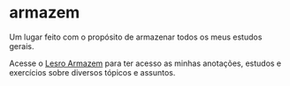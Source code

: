 # armazem
 Um lugar feito com o propósito de armazenar todos os meus estudos gerais.

 Acesse o <a href="https://31lero31perih31.github.io/armazem/pag-armazem.html">Lesro Armazem</a> para ter acesso as minhas anotações, estudos e exercícios sobre diversos tópicos e assuntos.
